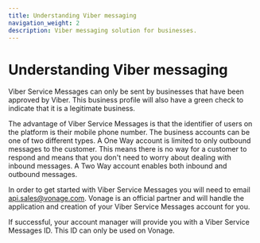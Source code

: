 ```yaml
---
title: Understanding Viber messaging
navigation_weight: 2
description: Viber messaging solution for businesses.
---
```


# Understanding Viber messaging

Viber Service Messages can only be sent by businesses that have been approved by Viber. This business profile will also have a green check to indicate that it is a legitimate business.

The advantage of Viber Service Messages is that the identifier of users on the platform is their mobile phone number. 
The business accounts can be one of two different types. A One Way account is limited to only outbound messages to the customer. 
This means there is no way for a customer to respond and means that you don't need to worry about dealing with inbound messages.
A Two Way account enables both inbound and outbound messages. 

In order to get started with Viber Service Messages you will need to email [api.sales@vonage.com](mailto:api.sales@vonage.com). Vonage is an official partner and will handle the application and creation of your Viber Service Messages account for you.

If successful, your account manager will provide you with a Viber Service Messages ID. This ID can only be used on Vonage.

